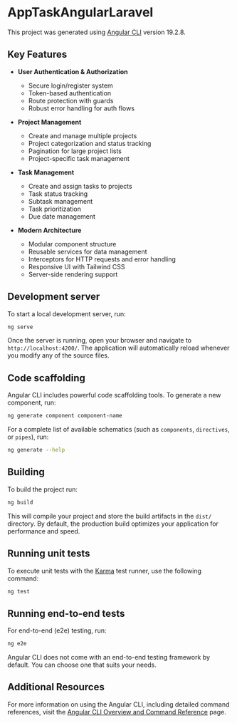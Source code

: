 # AppTaskAngularLaravel

This project was generated using [Angular CLI](https://github.com/angular/angular-cli) version 19.2.8.

## Key Features

- **User Authentication & Authorization**
  - Secure login/register system
  - Token-based authentication
  - Route protection with guards
  - Robust error handling for auth flows

- **Project Management**
  - Create and manage multiple projects
  - Project categorization and status tracking
  - Pagination for large project lists
  - Project-specific task management

- **Task Management**
  - Create and assign tasks to projects
  - Task status tracking
  - Subtask management
  - Task prioritization
  - Due date management

- **Modern Architecture**
  - Modular component structure
  - Reusable services for data management
  - Interceptors for HTTP requests and error handling
  - Responsive UI with Tailwind CSS
  - Server-side rendering support

## Development server

To start a local development server, run:

```bash
ng serve
```

Once the server is running, open your browser and navigate to `http://localhost:4200/`. The application will automatically reload whenever you modify any of the source files.

## Code scaffolding

Angular CLI includes powerful code scaffolding tools. To generate a new component, run:

```bash
ng generate component component-name
```

For a complete list of available schematics (such as `components`, `directives`, or `pipes`), run:

```bash
ng generate --help
```

## Building

To build the project run:

```bash
ng build
```

This will compile your project and store the build artifacts in the `dist/` directory. By default, the production build optimizes your application for performance and speed.

## Running unit tests

To execute unit tests with the [Karma](https://karma-runner.github.io) test runner, use the following command:

```bash
ng test
```

## Running end-to-end tests

For end-to-end (e2e) testing, run:

```bash
ng e2e
```

Angular CLI does not come with an end-to-end testing framework by default. You can choose one that suits your needs.

## Additional Resources

For more information on using the Angular CLI, including detailed command references, visit the [Angular CLI Overview and Command Reference](https://angular.dev/tools/cli) page.

